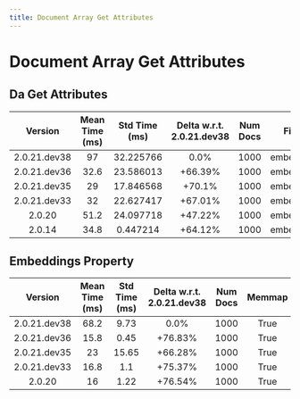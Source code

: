```yaml
---
title: Document Array Get Attributes
---
```

# Document Array Get Attributes

## Da Get Attributes

| Version | Mean Time (ms) | Std Time (ms) | Delta w.r.t. 2.0.21.dev38 | Num Docs | Field | Memmap | Iterations |
| :---: | :---: | :---: | :---: | :---: | :---: | :---: | :---: |
| 2.0.21.dev38 | 97 | 32.225766 | 0.0% | 1000 | embedding | True | 5 |
| 2.0.21.dev36 | 32.6 | 23.586013 | +66.39% | 1000 | embedding | True | 5 |
| 2.0.21.dev35 | 29 | 17.846568 | +70.1% | 1000 | embedding | True | 5 |
| 2.0.21.dev33 | 32 | 22.627417 | +67.01% | 1000 | embedding | True | 5 |
| 2.0.20 | 51.2 | 24.097718 | +47.22% | 1000 | embedding | True | 5 |
| 2.0.14 | 34.8 | 0.447214 | +64.12% | 1000 | embedding | True | 5 |
## Embeddings Property

| Version | Mean Time (ms) | Std Time (ms) | Delta w.r.t. 2.0.21.dev38 | Num Docs | Memmap | Iterations |
| :---: | :---: | :---: | :---: | :---: | :---: | :---: |
| 2.0.21.dev38 | 68.2 | 9.73 | 0.0% | 1000 | True | 5 |
| 2.0.21.dev36 | 15.8 | 0.45 | +76.83% | 1000 | True | 5 |
| 2.0.21.dev35 | 23 | 15.65 | +66.28% | 1000 | True | 5 |
| 2.0.21.dev33 | 16.8 | 1.1 | +75.37% | 1000 | True | 5 |
| 2.0.20 | 16 | 1.22 | +76.54% | 1000 | True | 5 |

